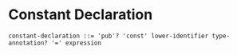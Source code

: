 # Constant Declaration

```ebnf
constant-declaration ::= 'pub'? 'const' lower-identifier type-annotation? '=' expression
```
